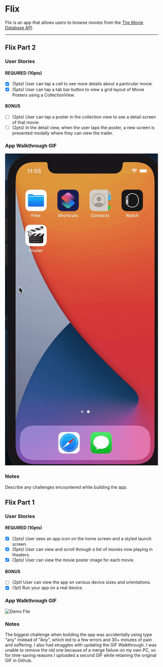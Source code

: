 # Flix

Flix is an app that allows users to browse movies from the [The Movie Database API](http://docs.themoviedb.apiary.io/#).

---
## Flix Part 2

### User Stories

#### REQUIRED (10pts)
- [x] (5pts) User can tap a cell to see more details about a particular movie.
- [x] (5pts) User can tap a tab bar button to view a grid layout of Movie Posters using a CollectionView.

#### BONUS
- [ ] (2pts) User can tap a poster in the collection view to see a detail screen of that movie.
- [ ] (2pts) In the detail view, when the user taps the poster, a new screen is presented modally where they can view the trailer.

### App Walkthrough GIF

![unit 2 walkthrough](https://github.com/sosjeffy/flixster/blob/main/WalkthroughUnit2.gif)

### Notes
Describe any challenges encountered while building the app.
## Flix Part 1

### User Stories
#### REQUIRED (10pts)
- [x] (2pts) User sees an app icon on the home screen and a styled launch screen.
- [x] (5pts) User can view and scroll through a list of movies now playing in theaters.
- [x] (3pts) User can view the movie poster image for each movie.

#### BONUS
- [ ] (2pt) User can view the app on various device sizes and orientations.
- [x] (1pt) Run your app on a real device.

### App Walkthrough GIF 
![Demo File](https://github.com/sosjeffy/flixster/blob/main/walkthrough2.gif)





### Notes
The biggest challenge when building the app was accidentally using type "any" instead of "Any", which led to a few errors and 30+ minutes of pain and suffering. I also had struggles with updating the GIF Walkthrough. I was unable to remove the old one because of a merge failure on my own PC, so for time-saving reasons I uploaded a second GIF while retaining the original GIF in Github. 
